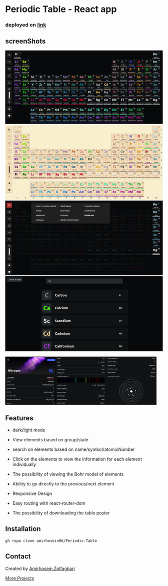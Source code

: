 # Periodic Table - React app

### deployed on [link](link)

## screenShots

![periodic table Screenshot](/screenShots/Screenshot-darkMode.jpg)
![periodic table Screenshot](/screenShots/Screenshot-lightMode.jpg)
![periodic table Screenshot](/screenShots/Screenshot-filter.jpg)
![periodic table Screenshot](/screenShots/Screenshot-search.jpg)

<div style="display:flex;align-items:center;">
<img src=screenShots/Screenshot-element1.jpg alt=periodicTableScreenshot width="32%" />
<img src=screenShots/Screenshot-element2.jpg alt=periodicTableScreenshot width="32%" />
<img src=screenShots/Screenshot-element3.jpg alt=periodicTableScreenshot width="32%" />
</div>


## Features
- dark/light mode

- View elements based on group/state

- search on elements based on name/symbol/atomicNumber

- Click on the elements to view the information for each element individually

- The possibility of viewing the Bohr model of elements

- Ability to go directly to the previous/next element

- Responsive Design

- Easy routing with react-router-dom

- The possibility of downloading the table poster

## Installation

```bash
gh repo clone amirhosein06/Periodic-Table
```

## Contact
Created by [Amirhosein Zolfaghari](https://github.com/amirhosein06)

[More Projects](https://github.com/amirhosein06?tab=repositories)